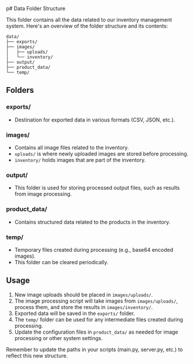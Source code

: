 p# Data Folder Structure

This folder contains all the data related to our inventory management system. Here's an overview of the folder structure and its contents:

```
data/
├── exports/
├── images/
│   ├── uploads/
│   └── inventory/
├── output/
├── product_data/
└── temp/
```

## Folders

### exports/
- Destination for exported data in various formats (CSV, JSON, etc.).

### images/
- Contains all image files related to the inventory.
- `uploads/` is where newly uploaded images are stored before processing.
- `inventory/` holds images that are part of the inventory.

### output/
- This folder is used for storing processed output files, such as results from image processing.

### product_data/
- Contains structured data related to the products in the inventory.

### temp/
- Temporary files created during processing (e.g., base64 encoded images).
- This folder can be cleared periodically.

## Usage

1. New image uploads should be placed in `images/uploads/`.
2. The image processing script will take images from `images/uploads/`, process them, and store the results in `images/inventory/`.
3. Exported data will be saved in the `exports/` folder.
4. The `temp/` folder can be used for any intermediate files created during processing.
5. Update the configuration files in `product_data/` as needed for image processing or other system settings.

Remember to update the paths in your scripts (main.py, server.py, etc.) to reflect this new structure.
